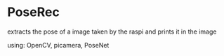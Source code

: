 # PoseRec
extracts the pose of a image taken by the raspi and prints it in the image

using:
OpenCV, picamera, PoseNet
